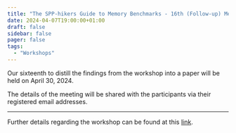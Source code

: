 ```yaml
---
title: "The SPP-hikers Guide to Memory Benchmarks - 16th (Follow-up) Meeting"
date: 2024-04-07T19:00:00+01:00
draft: false
sidebar: false
pager: false
tags:
  - "Workshops"
---
```


Our sixteenth to distill the findings from the workshop into a paper will be held on April 30, 2024.

The details of the meeting will be shared with the participants via their registered email addresses.

---

Further details regarding the workshop can be found at this [link](/posts/mini-workshop_2023).
